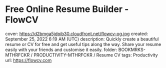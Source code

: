 # Free Online Resume Builder - FlowCV

cover: https://d2bmga5jdpib30.cloudfront.net/flowcv-og.jpg
created: September 25, 2022 6:19 AM (UTC)
description: Quickly create a beautiful resume or CV for free and get
			useful tips along the way. Share your resume easily with your
			friends and customise it easily.
folder: BOOKMRKS-MTHRFCKR / PRODUCTIVITY-MTHRFCKR / Resume CV
tags: Productivity
url: https://flowcv.com